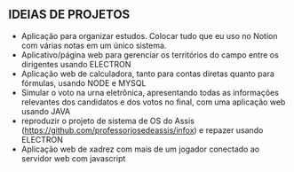 ## IDEIAS DE PROJETOS

   - Aplicação para organizar estudos. Colocar tudo que eu uso no Notion com várias notas em um único sistema.
   - Aplicativo/página web para gerenciar os territórios do campo entre os dirigentes usando ELECTRON
   - Aplicação web de calculadora, tanto para contas diretas quanto para fórmulas, usando NODE e MYSQL
   - Simular o voto na urna eletrônica, apresentando todas as informações relevantes dos candidatos e dos votos no final, com uma aplicação web usando JAVA
   - reproduzir o projeto de sistema de OS do Assis (https://github.com/professorjosedeassis/infox) e repazer usando ELECTRON
   - Aplicação web de xadrez com mais de um jogador conectado ao servidor web com javascript
